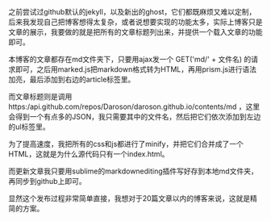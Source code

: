 之前尝试过github默认的jekyll，以及新出的ghost，它们都既麻烦又难以定制，后来我发现自己把博客想得太复杂，或者说想要实现的功能太多，实际上博客只是文章的展示，我要做的就是把所有的文章标题列出来，并提供一个载入文章的功能即可。

本博客的文章都存在md文件夹下，只要用ajax发一个 GET('md/' + 文件名) 的请求即可，之后用marked.js把markdown格式转为HTML，再用prism.js进行语法加亮，最后添加到右边的article标签里。

而文章标题则是调用 https:/api.github.com/repos/Daroson/daroson.github.io/contents/md ，这里会得到一个有点多的JSON，我只需要其中的文件名，然后把它们依次添加到左边的ul标签里。

为了提高速度，我把所有的css和js都进行了minify，并把它们合并成了一个HTML，这就是为什么源代码只有一个index.html。

而更新文章我只要用sublime的markdownediting插件写好存到本地md文件夹，再同步到github上即可。

显然这个发布过程非常简单直接，我想对于20篇文章以内的博客来说，这就是精简的方案。